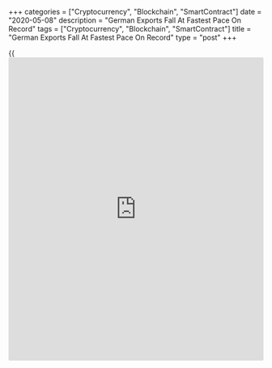 +++
categories = ["Cryptocurrency", "Blockchain", "SmartContract"]
date = "2020-05-08"
description = "German Exports Fall At Fastest Pace On Record"
tags = ["Cryptocurrency", "Blockchain", "SmartContract"]
title = "German Exports Fall At Fastest Pace On Record"
type = "post"
+++

{{<iframe id="large-banner" src="https://www.bounty.group/#slide=3.0" width="100%" height="600" scrolling="no" style="border: 0px solid rgb(216, 221, 230); border-radius: 3px;">}}

German exports declined the most on record in March as foreign demand
was dampened by [coronavirus][1], or Covid-19, pandemic, official data
showed Friday.

Exports fell by seasonally adjusted 11.8 percent month-on-month, in
contrast to February's 1.2 percent rise, Destatis reported.

This was the strongest decline since the beginning of the time series in
August 1990. Economists had forecast a monthly decrease of 5 percent in
March.

Likewise, imports dropped 5.1 percent on month, the largest fall since
January 2009. Economists had forecast imports to drop 4 percent after
easing1.5 percent in February.

Consequently, the trade surplus declined to a seasonally adjusted EUR
12.8 billion from EUR 21.4 billion a month ago.

On a yearly basis, exports and imports decreased 7.9 percent and 4.5
percent respectively.

On an unadjusted basis, the trade surplus fell to EUR 17.4 billion from
EUR 22.3 billion in the same period last year.

The current account showed a surplus of EUR 24.4 billion versus EUR 30.9
billion last year.

For comments and feedback [contact](https://www.playgroundfx.com/contact/): editorial@rtt[news](https://www.letsplayfx.com/blog/forex-news-website/).com

[Economic News][2]

 **What parts of the world are seeing the best (and worst) economic
performances lately? Click[here][3] to check out our [Econ Scorecard][3]
and find out! See up-to-the-moment [ranking](https://www.playgroundfx.com/blog/crypto-exchange-ranking/)s for the best and worst
performers in [GDP][3], [unemployment rate][4], [inflation][5] and much
more.**

   1. www.rtt[news](https://www.letsplayfx.com/blog/forex-news-website/).com/list/coronavirus.aspx
   2. www.rtt[news](https://www.letsplayfx.com/blog/forex-news-website/).com/Content/EconomicNews.aspx
   3. www.rtt[news](https://www.letsplayfx.com/blog/forex-news-website/).com/economic-scorecard/world-rank/GDP/highest-performance.aspx
   4. www.rtt[news](https://www.letsplayfx.com/blog/forex-news-website/).com/economic-scorecard/world-rank/unemployment-rate/lowest-performance.aspx
   5. www.rtt[news](https://www.letsplayfx.com/blog/forex-news-website/).com/economic-scorecard/world-rank/CPI/highest-performance.aspx